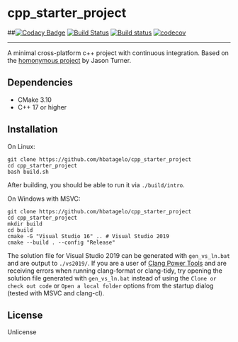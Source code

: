 # cpp_starter_project

##[![Codacy Badge](https://api.codacy.com/project/badge/Grade/700a7eed3d8340acbbeb7a495c123a33)](https://app.codacy.com/app/hbatagelo/cpp_starter_project?utm_source=github.com&utm_medium=referral&utm_content=hbatagelo/cpp_starter_project&utm_campaign=Badge_Grade_Dashboard) [![Build Status](https://travis-ci.org/hbatagelo/cpp_starter_project.svg?branch=master)](https://travis-ci.org/hbatagelo/cpp_starter_project) [![Build status](https://ci.appveyor.com/api/projects/status/66fs8jswu3760qak?svg=true)](https://ci.appveyor.com/project/hbatagelo/cpp-starter-project) [![codecov](https://codecov.io/gh/hbatagelo/cpp_starter_project/branch/master/graph/badge.svg)](https://codecov.io/gh/hbatagelo/cpp_starter_project)

---------
A minimal cross-platform c++ project with continuous integration. Based on the [homonymous project](https://github.com/lefticus/cpp_starter_project) by Jason Turner.

## Dependencies

* CMake 3.10
* C++ 17 or higher

## Installation

On Linux:

```
git clone https://github.com/hbatagelo/cpp_starter_project
cd cpp_starter_project
bash build.sh
```

After building, you should be able to run it via `./build/intro`.

On Windows with MSVC:

```
git clone https://github.com/hbatagelo/cpp_starter_project
cd cpp_starter_project
mkdir build
cd build
cmake -G "Visual Studio 16" .. # Visual Studio 2019
cmake --build . --config "Release"
```

The solution file for Visual Studio 2019 can be generated with `gen_vs_ln.bat` and are output to `./vs2019/`. If you are a user of [Clang Power Tools](https://clangpowertools.com/download.html) and are receiving errors when running clang-format or clang-tidy, try opening the solution file generated with `gen_vs_ln.bat` instead of using the `Clone or check out code` or `Open a local folder` options from the startup dialog (tested with MSVC and clang-cl).

## License

Unlicense
